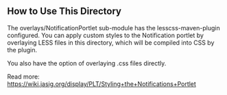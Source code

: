 ## How to Use This Directory

The overlays/NotificationPortlet sub-module has the lesscss-maven-plugin configured.
You can apply custom styles to the Notification portlet by overlaying LESS files in this directory,
which will be compiled into CSS by the plugin.

You also have the option of overlaying .css files directly.

Read more:  https://wiki.jasig.org/display/PLT/Styling+the+Notifications+Portlet
